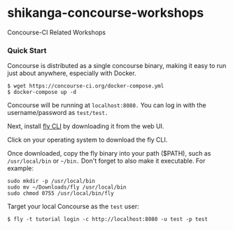 # shikanga-concourse-workshops
Concourse-CI Related Workshops

### Quick Start
Concourse is distributed as a single concourse binary, making it easy to run just about anywhere, especially with Docker.

```
$ wget https://concourse-ci.org/docker-compose.yml
$ docker-compose up -d
```
Concourse will be running at `localhost:8080.` You can log in with the username/password as `test/test.`

Next, install [fly CLI](https://concourse-ci.org) by downloading it from the web UI.

Click on your operating system to download the fly CLI.

Once downloaded, copy the fly binary into your path ($PATH), such as `/usr/local/bin` or `~/bin.` Don't forget to also make it executable. For example:

```
sudo mkdir -p /usr/local/bin
sudo mv ~/Downloads/fly /usr/local/bin
sudo chmod 0755 /usr/local/bin/fly
```

Target your local Concourse as the `test` user:

```
$ fly -t tutorial login -c http://localhost:8080 -u test -p test
```
